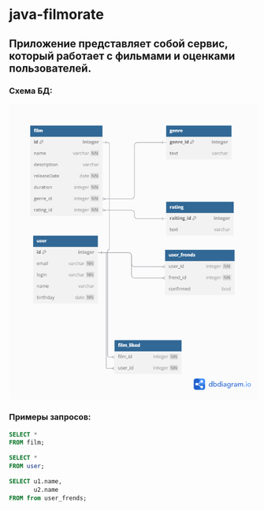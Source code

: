 # java-filmorate
## Приложение представляет собой сервис, который работает с фильмами и оценками пользователей.

### Схема БД:
![Схема БД](Schema.png)

### Примеры запросов:
```SQL
SELECT * 
FROM film;
```
```SQL
SELECT * 
FROM user;
```
```SQL
SELECT u1.name,
       u2.name
FROM from user_frends;
```
